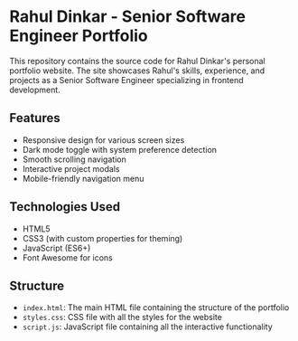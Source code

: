 # Rahul Dinkar - Senior Software Engineer Portfolio

This repository contains the source code for Rahul Dinkar's personal portfolio website. The site showcases Rahul's skills, experience, and projects as a Senior Software Engineer specializing in frontend development.

## Features

- Responsive design for various screen sizes
- Dark mode toggle with system preference detection
- Smooth scrolling navigation
- Interactive project modals
- Mobile-friendly navigation menu

## Technologies Used

- HTML5
- CSS3 (with custom properties for theming)
- JavaScript (ES6+)
- Font Awesome for icons

## Structure

- `index.html`: The main HTML file containing the structure of the portfolio
- `styles.css`: CSS file with all the styles for the website
- `script.js`: JavaScript file containing all the interactive functionality
